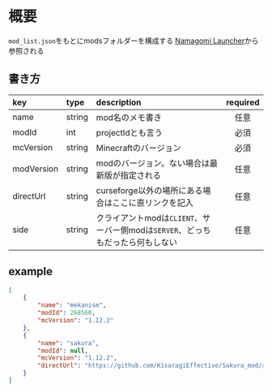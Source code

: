 # 概要

`mod_list.json`をもとにmodsフォルダーを構成する
[Namagomi Launcher](https://github.com/NamagomiNetwork/Namagomi-Launcher)から参照される

## 書き方
|key|type|description|required|
|:---|:---|:---|:--:|
|name|string|mod名のメモ書き|任意|
|modId|int|projectIdとも言う|必須|
|mcVersion|string|Minecraftのバージョン|必須|
|modVersion|string|modのバージョン。ない場合は最新版が指定される|任意|
|directUrl|string|curseforge以外の場所にある場合はここに直リンクを記入|任意|
|side|string|クライアントmodは`CLIENT`、サーバー側modは`SERVER`、どっちもだったら何もしない|任意|


## example
```json
[
    {
        "name": "mekanism",
        "modId": 268560,
        "mcVersion": "1.12.2"
    },
    {
        "name": "sakura",
        "modId": null,
        "mcVersion": "1.12.2",
        "directUrl": "https://github.com/KisaragiEffective/Sakura_mod/releases/download/1.0.8-1.12.2%2Bflavored.ksrg.4/Sakura-1.0.8-1.12.2+flavored.ksrg.4.jar"
    }
]
```
